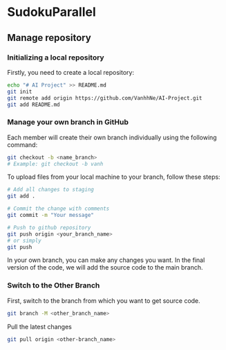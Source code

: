 # SudokuParallel
## Manage repository
### Initializing a local repository
Firstly, you need to create a local repository:
```bash
echo "# AI Project" >> README.md
git init
git remote add origin https://github.com/VanhhNe/AI-Project.git
git add README.md
```
### Manage your own branch in GitHub
Each member will create their own branch individually using the following command:
```bash
git checkout -b <name_branch>
# Example: git checkout -b vanh
```
To upload files from your local machine to your branch, follow these steps:
```bash
# Add all changes to staging
git add .

# Commit the change with comments
git commit -m "Your message"

# Push to github repository
git push origin <your_branch_name>
# or simply
git push
```
In your own branch, you can make any changes you want. In the final version of the code, we will add the source code to the main branch.
### Switch to the Other Branch
First, switch to the branch from which you want to get source code.
```bash
git branch -M <other_branch_name>
```
Pull the latest changes
```bash
git pull origin <other-branch_name>
```
